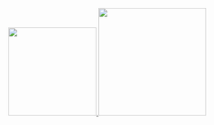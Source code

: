 <div>
  <a href="https://github.com/biells2">
    <img height="180em" src="https://github-readme-stats.vercel.app/api?username=biells2&theme=tokyonight&show_icons=true"/>
    <img height="220em" src="https://github-readme-stats.vercel.app/api/top-langs/?username=biells2&layout=compact&langs_count=10&theme=tokyonight"/>
  </a>
</div>

 
